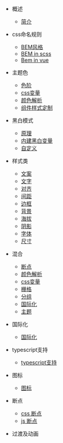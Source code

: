 - 概述

  - [简介](summary.md)

- css命名规则

  - [BEM风格](bem.md)    
  - [BEM in scss](bem-scss.md)    
  - [Bem in vue](bem-vue.md)    

- 主题色

  - [色阶](color-gradient.md)   
  - [css变量](css-variable.md)   
  - [颜色解析](color-parser.md) 
  - [组件样式定制](style-customize.md) 

- 黑白模式

  - [原理](color-mode.md)   
  - [内建黑白变量](buildin-color-mode-variable.md)   
  - [自定义](custom-color-mode-variable.md)   

- 样式类

  - [文案](typography.md)   
  - [文字](text.md)   
  - [对齐](align.md)   
  - [间距](space.md)   
  - [边框](border.md)   
  - [背景](border.md)   
  - [海拔](border.md)   
  - [阴影](border.md)   
  - [字体](border.md)   
  - [尺寸](border.md)     

- 混合

  - [断点](mixin-breakpoint.md)
  - [颜色解析](mixin-color-parser.md)
  - [css变量](mixin-css-variable.md)
  - [栅格](mixin-grid.md)
  - [分组](mixin-group.md)
  - [国际化](mixin-localeable.md)
  - [主题](mixin-theme.md)

- 国际化

  - [国际化](locale.md)

- typescript支持

  - [typescript支持](ts.md)

- 图标
  - [图标](icon.md)

- 断点
  - [css 断点](css-breakpoint.md)
  - [js 断点](js-breakpoint.md)

- 过渡及动画